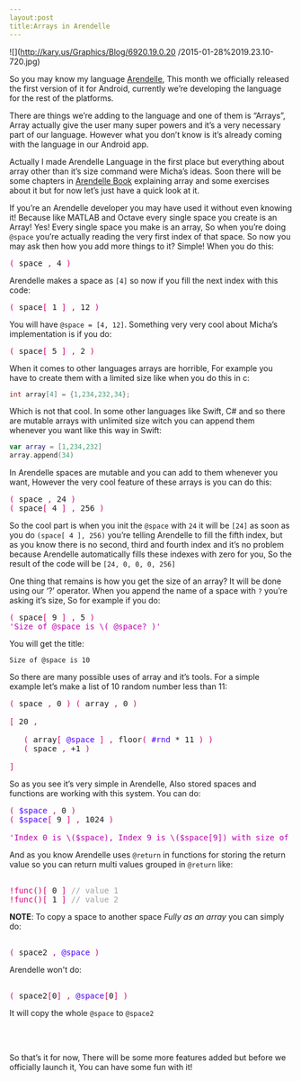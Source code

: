 ```yaml
---
layout:post
title:Arrays in Arendelle
---
```


![](http://kary.us/Graphics/Blog/6920.19.0.20
/2015-01-28%2019.23.10-720.jpg)

So you may know my language [Arendelle](http://web.arendelle.org), This month we officially released the first version of it for Android, currently we’re developing the language for the rest of the platforms. 

There are things we’re adding to the language and one of them is “Arrays”, Array actually give the user many super powers and it’s a very necessary part of our language. However what you don’t know is it’s already coming with the language in our Android app. 

Actually I made Arendelle Language in the first place but everything about array other than it’s size command were Micha’s ideas. Soon there will be some chapters in [Arendelle Book](http://web.arendelle.org/book/) explaining array and some exercises about it but for now let’s just have a quick look at it.

If you’re an Arendelle developer you may have used it without even knowing it! Because like MATLAB and Octave every single space you create is an Array! Yes! Every single space you make is an array, So when you’re doing `@space` you’re actually reading the very first index of that space. So now you may ask then how you add more things to it? Simple! When you do this:

<!-- CLIFF HIGHLIGHTER 0.02 DEV GENERATED CODE BLOCK-->

<pre style="font-family: Monospace;">
<span style="color:#D60073">(</span>&nbsp;space&nbsp;<span style="color:#D60073">,</span>&nbsp;4&nbsp;<span style="color:#D60073">)</span></pre>

<!-- CLIFF HIGHLIGHTER 0.02 DEV GENERATED CODE BLOCK-->

Arendelle makes a space as `[4]` so now if you fill the next index with this code:

<!-- CLIFF HIGHLIGHTER 0.02 DEV GENERATED CODE BLOCK-->

<pre style="font-family: Monospace;">
<span style="color:#D60073">(</span>&nbsp;space<span style="color:#D60073">[</span>&nbsp;1&nbsp;<span style="color:#D60073">]</span>&nbsp;<span style="color:#D60073">,</span>&nbsp;12&nbsp;<span style="color:#D60073">)</span></pre>

<!-- CLIFF HIGHLIGHTER 0.02 DEV GENERATED CODE BLOCK-->

You will have `@space = [4, 12]`. Something very very cool about Micha’s implementation is if you do: 

<!-- CLIFF HIGHLIGHTER 0.02 DEV GENERATED CODE BLOCK-->

<pre style="font-family: Monospace;">
<span style="color:#D60073">(</span>&nbsp;space<span style="color:#D60073">[</span>&nbsp;5&nbsp;<span style="color:#D60073">]</span>&nbsp;<span style="color:#D60073">,</span>&nbsp;2&nbsp;<span style="color:#D60073">)</span></pre>

<!-- CLIFF HIGHLIGHTER 0.02 DEV GENERATED CODE BLOCK-->

When it comes to other languages arrays are horrible, For example you have to create them with a limited size like when you do this in c:

```c
int array[4] = {1,234,232,34};
```

Which is not that cool. In some other languages like Swift, C# and so there are mutable arrays with unlimited size witch you can append them whenever you want like this way in Swift:

```Swift
var array = [1,234,232]
array.append(34)
```

In Arendelle spaces are mutable and you can add to them whenever you want, However the very cool feature of these arrays is you can do this:


<!-- CLIFF HIGHLIGHTER 0.02 DEV GENERATED CODE BLOCK-->

<pre style="font-family: Monospace;">
<span style="color:#D60073">(</span>&nbsp;space&nbsp;<span style="color:#D60073">,</span>&nbsp;24&nbsp;<span style="color:#D60073">)</span><br><span style="color:#D60073">(</span>&nbsp;space<span style="color:#D60073">[</span>&nbsp;4&nbsp;<span style="color:#D60073">]</span>&nbsp;<span style="color:#D60073">,</span>&nbsp;256&nbsp;<span style="color:#D60073">)</span></pre>

<!-- CLIFF HIGHLIGHTER 0.02 DEV GENERATED CODE BLOCK-->

So the cool part is when you init the `@space` with `24` it will be `[24]` as soon as you do `(space[ 4 ], 256)` you’re telling Arendelle to fill the fifth index, but as you know there is no second, third and fourth index and it’s no problem because Arendelle automatically fills these indexes with zero for you, So the result of the code will be `[24, 0, 0, 0, 256]`

One thing that remains is how you get the size of an array? It will be done using our ‘?’ operator. When you append the name of a space with `?` you’re asking it’s size, So for example if you do:

<!-- CLIFF HIGHLIGHTER 0.02 DEV GENERATED CODE BLOCK-->

<pre style="font-family: Monospace;">
<span style="color:#D60073">(</span>&nbsp;space<span style="color:#D60073">[</span>&nbsp;9&nbsp;<span style="color:#D60073">]</span>&nbsp;<span style="color:#D60073">,</span>&nbsp;5&nbsp;<span style="color:#D60073">)</span><br><span style="color:#BD00AD">'Size of @space is \( @space? )'</span></pre>

<!-- CLIFF HIGHLIGHTER 0.02 DEV GENERATED CODE BLOCK-->

You will get the title:

```
Size of @space is 10
```

So there are many possible uses of array and it’s tools. For a simple example let’s make a list of 10 random number less than 11:

<!-- CLIFF HIGHLIGHTER 0.02 DEV GENERATED CODE BLOCK-->

<pre style="font-family: Monospace;">
<span style="color:#D60073">(</span>&nbsp;space&nbsp;<span style="color:#D60073">,</span>&nbsp;0&nbsp;<span style="color:#D60073">)</span>&nbsp;<span style="color:#D60073">(</span>&nbsp;array&nbsp;<span style="color:#D60073">,</span>&nbsp;0&nbsp;<span style="color:#D60073">)</span><br><br><span style="color:#D60073">[</span>&nbsp;20&nbsp;<span style="color:#D60073">,</span><br><br>&nbsp;&nbsp;&nbsp;<span style="color:#D60073">(</span>&nbsp;array<span style="color:#D60073">[</span>&nbsp;<span style="color:#4E00FC">@space</span>&nbsp;<span style="color:#D60073">]</span>&nbsp;<span style="color:#D60073">,</span>&nbsp;floor<span style="color:#D60073">(</span>&nbsp;<span style="color:#4E00FC">#rnd</span>&nbsp;*&nbsp;11&nbsp;<span style="color:#D60073">)</span>&nbsp;<span style="color:#D60073">)</span><br>&nbsp;&nbsp;&nbsp;<span style="color:#D60073">(</span>&nbsp;space&nbsp;<span style="color:#D60073">,</span>&nbsp;+1&nbsp;<span style="color:#D60073">)</span><br><br><span style="color:#D60073">]</span></pre>

<!-- CLIFF HIGHLIGHTER 0.02 DEV GENERATED CODE BLOCK-->

So as you see it’s very simple in Arendelle, Also stored spaces and functions are working with this system. You can do:

<!-- CLIFF HIGHLIGHTER 0.02 DEV GENERATED CODE BLOCK-->

<pre style="font-family: Monospace;">
<span style="color:#D60073">(</span>&nbsp;<span style="color:#4E00FC">$space</span>&nbsp;<span style="color:#D60073">,</span>&nbsp;0&nbsp;<span style="color:#D60073">)</span><br><span style="color:#D60073">(</span>&nbsp;<span style="color:#4E00FC">$space</span><span style="color:#D60073">[</span>&nbsp;9&nbsp;<span style="color:#D60073">]</span>&nbsp;<span style="color:#D60073">,</span>&nbsp;1024&nbsp;<span style="color:#D60073">)</span><br><br><span style="color:#BD00AD">'Index 0 is \($space), Index 9 is \($space[9]) with size of \($space?)'</span></pre>

<!-- CLIFF HIGHLIGHTER 0.02 DEV GENERATED CODE BLOCK-->

And as you know Arendelle uses `@return` in functions for storing the return value so you can return multi values grouped in `@return` like:

<!-- CLIFF HIGHLIGHTER 0.02 DEV GENERATED CODE BLOCK-->

<pre style="font-family: Monospace;">
<br><span style="color:#D60073">!func</span><span style="color:#D60073">(</span><span style="color:#D60073">)</span><span style="color:#D60073">[</span>&nbsp;0&nbsp;<span style="color:#D60073">]</span>&nbsp;<span style="color:#A0A0A0">//&nbsp;value&nbsp;1</span><br><span style="color:#D60073">!func</span><span style="color:#D60073">(</span><span style="color:#D60073">)</span><span style="color:#D60073">[</span>&nbsp;1&nbsp;<span style="color:#D60073">]</span>&nbsp;<span style="color:#A0A0A0">//&nbsp;value&nbsp;2</span><br></pre>

<!-- CLIFF HIGHLIGHTER 0.02 DEV GENERATED CODE BLOCK-->

**NOTE**: To copy a space to another space *Fully as an array* you can simply do:

<!-- CLIFF HIGHLIGHTER 0.02 DEV GENERATED CODE BLOCK-->

<pre style="font-family: Monospace;">
<br><span style="color:#D60073">(</span>&nbsp;space2&nbsp;<span style="color:#D60073">,</span>&nbsp;<span style="color:#4E00FC">@space</span>&nbsp;<span style="color:#D60073">)</span></pre>

<!-- CLIFF HIGHLIGHTER 0.02 DEV GENERATED CODE BLOCK-->

Arendelle won't do:

<!-- CLIFF HIGHLIGHTER 0.02 DEV GENERATED CODE BLOCK-->

<pre style="font-family: Monospace;">
<br><span style="color:#D60073">(</span>&nbsp;space2<span style="color:#D60073">[</span>0<span style="color:#D60073">]</span>&nbsp;<span style="color:#D60073">,</span>&nbsp;<span style="color:#4E00FC">@space</span><span style="color:#D60073">[</span>0<span style="color:#D60073">]</span>&nbsp;<span style="color:#D60073">)</span></pre>

<!-- CLIFF HIGHLIGHTER 0.02 DEV GENERATED CODE BLOCK-->

It will copy the whole `@space` to `@space2`

<br><br>

So that’s it for now, There will be some more features added but before we officially launch it, You can have some fun with it!

